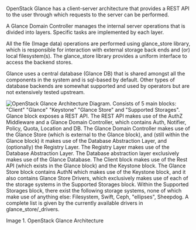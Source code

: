 OpenStack Glance has a client-server architecture that provides a REST API to the user through which requests to the server can be performed.

A Glance Domain Controller manages the internal server operations that is divided into layers. Specific tasks are implemented by each layer.

All the file (Image data) operations are performed using glance\_store library, which is responsible for interaction with external storage back ends and (or) local filesystem(s). The glance\_store library provides a uniform interface to access the backend stores.

Glance uses a central database (Glance DB) that is shared amongst all the components in the system and is sql-based by default. Other types of database backends are somewhat supported and used by operators but are not extensively tested upstream.

 ![OpenStack Glance Architecture Diagram. Consists of 5 main blocks: "Client" "Glance" "Keystone" "Glance Store" and "Supported Storages". Glance block exposes a REST API. The REST API makes use of the AuthZ Middleware and a Glance Domain Controller, which contains Auth, Notifier, Policy, Quota, Location and DB. The Glance Domain Controller makes use of the Glance Store (which is external to the Glance block), and (still within the Glance block) it makes use of the Database Abstraction Layer, and (optionally) the Registry Layer. The Registry Layer makes use of the Database Abstraction Layer. The Database abstraction layer exclusively makes use of the Glance Database. The Client block makes use of the Rest API (which exists in the Glance block) and the Keystone block. The Glance Store block contains AuthN which makes use of the Keystone block, and it also contains Glance Store Drivers, which exclusively makes use of each of the storage systems in the Supported Storages block. Within the Supported Storages block, there exist the following storage systems, none of which make use of anything else: Filesystem, Swift, Ceph, "ellipses", Sheepdog. A complete list is given by the currently available drivers in glance\_store/\_drivers.](resources/B6E6210D9BDA7E005A0A560D14813BE2.png)

 Image 1\. OpenStack Glance Architecture